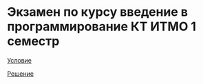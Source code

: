 # Экзамен по курсу введение в программирование КТ ИТМО 1 семестр
[Условие](https://github.com/VMihail/prog-intro-exam/blob/master/Снимок%20экрана%202023-02-11%20в%2012.11.47.png)

[Решение](https://github.com/VMihail/prog-intro-exam/tree/master/java-solutions)

